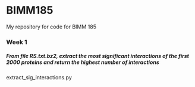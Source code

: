 # BIMM185
My repository for code for BIMM 185
### Week 1
##### From file RS.txt.bz2, extract the most significant interactions of the first 2000 proteins and return the highest number of interactions
extract_sig_interactions.py     
